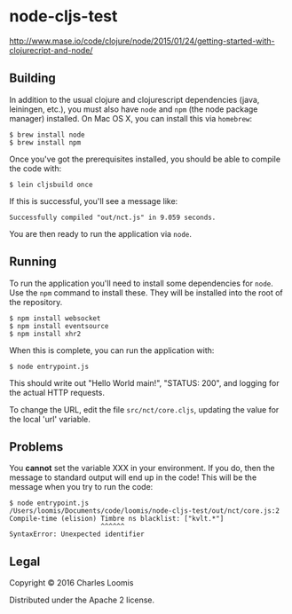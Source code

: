 # node-cljs-test

http://www.mase.io/code/clojure/node/2015/01/24/getting-started-with-clojurecript-and-node/

## Building

In addition to the usual clojure and clojurescript dependencies (java,
leiningen, etc.), you must also have `node` and `npm` (the node
package manager) installed.  On Mac OS X, you can install this via
`homebrew`:

```
$ brew install node
$ brew install npm
```

Once you've got the prerequisites installed, you should be able to
compile the code with:

```
$ lein cljsbuild once
```

If this is successful, you'll see a message like:

```
Successfully compiled "out/nct.js" in 9.059 seconds.
```

You are then ready to run the application via `node`. 

## Running

To run the application you'll need to install some dependencies for
`node`.  Use the `npm` command to install these.  They will be
installed into the root of the repository.

```
$ npm install websocket
$ npm install eventsource
$ npm install xhr2
```

When this is complete, you can run the application with:

```
$ node entrypoint.js
```

This should write out "Hello World main!", "STATUS: 200", and logging
for the actual HTTP requests.

To change the URL, edit the file `src/nct/core.cljs`, updating the
value for the local 'url' variable.

## Problems

You **cannot** set the variable XXX in your environment.  If you do,
then the message to standard output will end up in the code! This will be the message when you try to run the code:

```
$ node entrypoint.js 
/Users/loomis/Documents/code/loomis/node-cljs-test/out/nct/core.js:2
Compile-time (elision) Timbre ns blacklist: ["kvlt.*"]
                       ^^^^^^
SyntaxError: Unexpected identifier
```

## Legal

Copyright © 2016 Charles Loomis

Distributed under the Apache 2 license.


